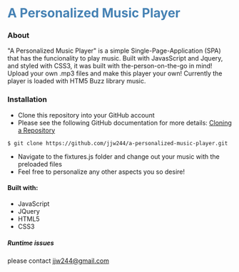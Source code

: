 # <span style="color:steelblue"> A Personalized Music Player

### About
"A Personalized Music Player" is a simple Single-Page-Application (SPA) that has the funcionality to play music.  Built with JavasScript and Jquery, and styled with CSS3, it was built with the-person-on-the-go in mind!  Upload your own .mp3 files and make this player your own!  Currently the player is loaded with HTM5 Buzz library music.

### Installation 

- Clone this repository into your GitHub account
 - Please see the following GitHub documentation for more details: 
   [Cloning a Repository](https://help.github.com/articles/cloning-a-repository/)

```$ git clone https://github.com/jjw244/a-personalized-music-player.git```

- Navigate to the fixtures.js folder and change out your music with the preloaded files
- Feel free to personalize any other aspects you so desire! 

#### Built with:
- JavaScript
- JQuery
- HTML5
- CSS3


##### Runtime issues
please contact jjw244@gmail.com